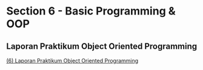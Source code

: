# Section 6 - Basic Programming & OOP
## Laporan Praktikum Object Oriented Programming
[(6) Laporan Praktikum Object Oriented Programming](https://drive.google.com/file/d/1cjJsYM1wflKvQmNd3lFwlAICHQU4E6ng/view?usp=sharing)
